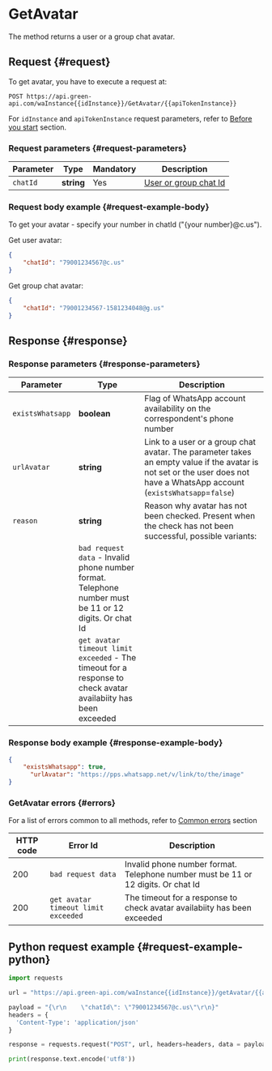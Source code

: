 # GetAvatar

The method returns a user or a group chat avatar.

## Request {#request}

To get avatar, you have to execute a request at:
```
POST https://api.green-api.com/waInstance{{idInstance}}/GetAvatar/{{apiTokenInstance}}
```

For `idInstance` and `apiTokenInstance` request parameters, refer to [Before you start](../../before-start.md#parameters) section.

### Request parameters {#request-parameters}

Parameter | Type | Mandatory | Description
----- | ----- | ----- | -----
`chatId` | **string** | Yes | [User or group chat Id](../chat-id.md)

### Request body example {#request-example-body}

To get your avatar - specify your number in chatId ("{your number}@c.us").

Get user avatar:
```json
{
    "chatId": "79001234567@c.us"
}
```

Get group chat avatar:
```json
{
    "chatId": "79001234567-1581234048@g.us"
}
```

## Response {#response}

### Response parameters {#response-parameters}

Parameter | Type |  Description
----- | ----- | ----- 
`existsWhatsapp` | **boolean** | Flag of WhatsApp account availability on the correspondent's phone number
`urlAvatar` | **string** | Link to a user or a group chat avatar. The parameter takes an empty value if the avatar is not set or the user does not have a WhatsApp account (`existsWhatsapp`=`false`)
`reason` | **string** | Reason why avatar has not been checked. Present when the check has not been successful, possible variants:
| | `bad request data` - Invalid phone number format. Telephone number must be 11 or 12 digits. Or chat Id
| | `get avatar timeout limit exceeded` - The timeout for a response to check avatar availabiity has been exceeded

### Response body example {#response-example-body}

```json
{
  	"existsWhatsapp": true,
 	  "urlAvatar": "https://pps.whatsapp.net/v/link/to/the/image"
}
```

### GetAvatar errors {#errors}

For a list of errors common to all methods, refer to [Common errors](../common-errors.md) section

HTTP code | Error Id | Description
----- | ----- | -----
200|`bad request data`| Invalid phone number format. Telephone number must be 11 or 12 digits. Or chat Id
200|`get avatar timeout limit exceeded`| The timeout for a response to check avatar availabiity has been exceeded

## Python request example  {#request-example-python}

```python
import requests

url = "https://api.green-api.com/waInstance{{idInstance}}/getAvatar/{{apiTokenInstance}}"

payload = "{\r\n    \"chatId\": \"79001234567@c.us\"\r\n}"
headers = {
  'Content-Type': 'application/json'
}

response = requests.request("POST", url, headers=headers, data = payload)

print(response.text.encode('utf8'))
```
